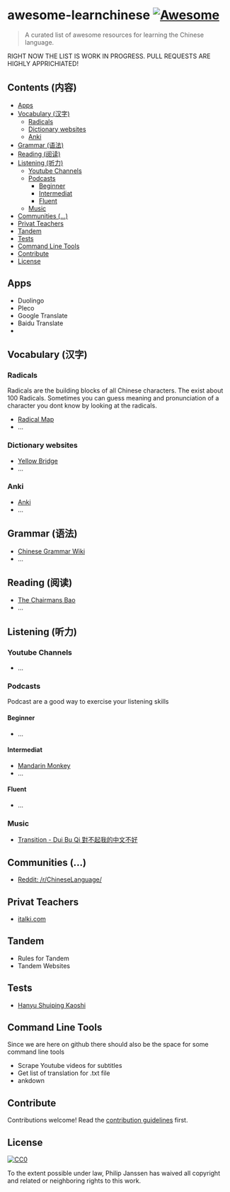 # awesome-learnchinese [![Awesome](https://awesome.re/badge.svg)](https://awesome.re) <!-- omit in toc -->

> A curated list of awesome resources for learning the Chinese language.

RIGHT NOW THE LIST IS WORK IN PROGRESS. PULL REQUESTS ARE HIGHLY APPRICHIATED!

## Contents (内容)<!-- omit in toc -->

- [Apps](#apps)
- [Vocabulary (汉字)](#vocabulary-%E6%B1%89%E5%AD%97)
  - [Radicals](#radicals)
  - [Dictionary websites](#dictionary-websites)
  - [Anki](#anki)
- [Grammar (语法)](#grammar-%E8%AF%AD%E6%B3%95)
- [Reading (阅读)](#reading-%E9%98%85%E8%AF%BB)
- [Listening (听力)](#listening-%E5%90%AC%E5%8A%9B)
  - [Youtube Channels](#youtube-channels)
  - [Podcasts](#podcasts)
    - [Beginner](#beginner)
    - [Intermediat](#intermediat)
    - [Fluent](#fluent)
  - [Music](#music)
- [Communities (...)](#communities)
- [Privat Teachers](#privat-teachers)
- [Tandem](#tandem)
- [Tests](#tests)
- [Command Line Tools](#command-line-tools)
- [Contribute](#contribute)
- [License](#license)

## Apps

- Duolingo
- Pleco
- Google Translate
- Baidu Translate
- 

## Vocabulary (汉字)

### Radicals

Radicals are the building blocks of all Chinese characters. The exist about 100 Radicals. Sometimes you can guess meaning and pronunciation of a character you dont know by looking at the radicals.

- [Radical Map](https://visual.ly/community/infographic/education/visual-celebration-chinese-radicals)
- ...

### Dictionary websites
- [Yellow Bridge](https://www.yellowbridge.com/chinese/dictionary.php)
- ...

### Anki 

- [Anki](https://apps.ankiweb.net/)
- ...

## Grammar (语法)

- [Chinese Grammar Wiki](https://resources.allsetlearning.com/chinese/grammar)
- ...

## Reading (阅读)

- [The Chairmans Bao](https://www.thechairmansbao.com/m)
- ...

## Listening (听力)

### Youtube Channels

- ...

### Podcasts

Podcast are a good way to exercise your listening skills

#### Beginner

- ...

#### Intermediat

- [Mandarin Monkey](https://soundcloud.com/mandarin-monkey)
- ...

#### Fluent

- ...

### Music

- [Transition - Dui Bu Qi 對不起我的中文不好](https://www.youtube.com/watch?v=2XTBwvi0h2E)

## Communities (...)

- [Reddit: /r/ChineseLanguage/](https://www.reddit.com/r/ChineseLanguage/)

## Privat Teachers

- [italki.com](http://italki.com)

## Tandem

- Rules for Tandem
- Tandem Websites

## Tests

- [Hanyu Shuiping Kaoshi](https://en.wikipedia.org/wiki/Hanyu_Shuiping_Kaoshi)

## Command Line Tools

Since we are here on github there should also be the space for some command line tools

- Scrape Youtube videos for subtitles
- Get list of translation for .txt file
- ankdown

## Contribute

Contributions welcome! Read the [contribution guidelines](contributing.md) first.


## License

[![CC0](https://mirrors.creativecommons.org/presskit/buttons/88x31/svg/cc-zero.svg)](https://creativecommons.org/publicdomain/zero/1.0)

To the extent possible under law, Philip Janssen has waived all copyright and
related or neighboring rights to this work.


